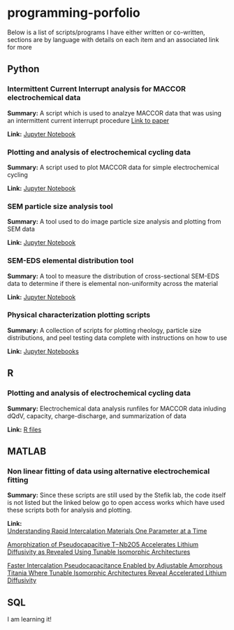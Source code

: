 # programming-porfolio
Below is a list of scripts/programs I have either written or co-written, sections are by language with details on each item and an associated link for more
## Python
### Intermittent Current Interrupt analysis for MACCOR electrochemical data
**Summary:** A script which is used to analzye MACCOR data that was using an intermittent current interrupt procedure [Link to paper](https://www.nature.com/articles/s41467-023-37989-6)

**Link:** [Jupyter Notebook](https://github.com/w-van-den-Bergh/programming-porfolio/blob/main/python-analysis-code/ici_analysis_V2.ipynb)

### Plotting and analysis of electrochemical cycling data
**Summary:** A script used to plot MACCOR data for simple electrochemical cycling

**Link:** [Jupyter Notebook](https://github.com/w-van-den-Bergh/programming-porfolio/blob/main/python-analysis-code/maccor_analysis_V2.ipynb)

### SEM particle size analysis tool
**Summary:** A tool used to do image particle size analysis and plotting from SEM data

**Link:** [Jupyter Notebook](https://github.com/w-van-den-Bergh/programming-porfolio/blob/main/python-analysis-code/process_SEM_CS_DomainSize-VOLUME.ipynb)

### SEM-EDS elemental distribution tool
**Summary:** A tool to measure the distribution of cross-sectional SEM-EDS data to determine if there is elemental non-uniformity across the material

**Link:** [Jupyter Notebook](https://github.com/w-van-den-Bergh/programming-porfolio/blob/main/python-analysis-code/process_EDS_netcount_maps_distribution.ipynb)

### Physical characterization plotting scripts
**Summary:** A collection of scripts for plotting rheology, particle size distributions, and peel testing data complete with instructions on how to use

**Link:** [Jupyter Notebooks](https://github.com/w-van-den-Bergh/programming-porfolio/tree/main/python-analysis-code/phys-char)

## R
### Plotting and analysis of electrochemical cycling data
**Summary:** Electrochemical data analysis runfiles for MACCOR data inluding dQdV, capacity, charge-discharge, and summarization of data

**Link:** [R files](https://github.com/w-van-den-Bergh/programming-porfolio/tree/main/r-analysis-code)

## MATLAB
### Non linear fitting of data using alternative electrochemical fitting
**Summary:** Since these scripts are still used by the Stefik lab, the code itself is not listed but the linked below go to open access works which have used these scripts both for analysis and plotting.

**Link:** <br/>
[Understanding Rapid Intercalation Materials One Parameter at a Time](https://advanced.onlinelibrary.wiley.com/doi/10.1002/adfm.202204126)

[Amorphization of Pseudocapacitive T−Nb2O5 Accelerates Lithium Diffusivity as Revealed Using Tunable Isomorphic Architectures](https://chemistry-europe.onlinelibrary.wiley.com/doi/10.1002/batt.202200056)

[Faster Intercalation Pseudocapacitance Enabled by Adjustable Amorphous Titania Where Tunable Isomorphic Architectures Reveal Accelerated Lithium Diffusivity](https://chemistry-europe.onlinelibrary.wiley.com/doi/10.1002/batt.202200122)

## SQL
I am learning it!
